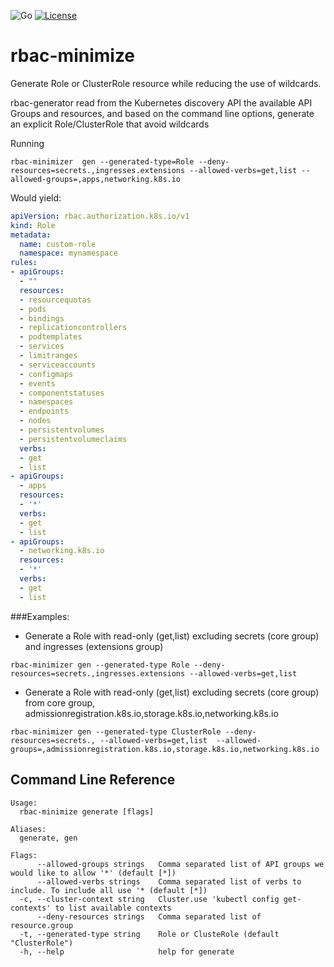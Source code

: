 ![Go](https://github.com/gadinaor/rbac-minimize/workflows/Go/badge.svg)
[![License](https://img.shields.io/badge/License-Apache%202.0-blue.svg)](https://opensource.org/licenses/Apache-2.0)

# rbac-minimize

Generate Role or ClusterRole resource while reducing the use of wildcards.

rbac-generator read from the Kubernetes discovery API the available API Groups and resources, 
and based on the command line options, generate an explicit Role/ClusterRole that avoid wildcards

Running
```shell script
rbac-minimizer  gen --generated-type=Role --deny-resources=secrets.,ingresses.extensions --allowed-verbs=get,list --allowed-groups=,apps,networking.k8s.io
```

Would yield:
```yaml
apiVersion: rbac.authorization.k8s.io/v1
kind: Role
metadata:
  name: custom-role
  namespace: mynamespace
rules:
- apiGroups:
  - ""
  resources:
  - resourcequotas
  - pods
  - bindings
  - replicationcontrollers
  - podtemplates
  - services
  - limitranges
  - serviceaccounts
  - configmaps
  - events
  - componentstatuses
  - namespaces
  - endpoints
  - nodes
  - persistentvolumes
  - persistentvolumeclaims
  verbs:
  - get
  - list
- apiGroups:
  - apps
  resources:
  - '*'
  verbs:
  - get
  - list
- apiGroups:
  - networking.k8s.io
  resources:
  - '*'
  verbs:
  - get
  - list

```

###Examples:

- Generate a Role with read-only (get,list) excluding secrets (core group) and ingresses (extensions group) 
```shell script
rbac-minimizer gen --generated-type Role --deny-resources=secrets.,ingresses.extensions --allowed-verbs=get,list
```


- Generate a Role with read-only (get,list) excluding secrets (core group) from core group, admissionregistration.k8s.io,storage.k8s.io,networking.k8s.io
```shell script
rbac-minimizer gen --generated-type ClusterRole --deny-resources=secrets., --allowed-verbs=get,list  --allowed-groups=,admissionregistration.k8s.io,storage.k8s.io,networking.k8s.io
```


## Command Line Reference

```shell script
Usage:
  rbac-minimize generate [flags]

Aliases:
  generate, gen

Flags:
      --allowed-groups strings   Comma separated list of API groups we would like to allow '*' (default [*])
      --allowed-verbs strings    Comma separated list of verbs to include. To include all use '* (default [*])
  -c, --cluster-context string   Cluster.use 'kubectl config get-contexts' to list available contexts
      --deny-resources strings   Comma separated list of resource.group
  -t, --generated-type string    Role or ClusteRole (default "ClusterRole")
  -h, --help                     help for generate


```

